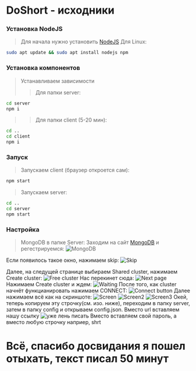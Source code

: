 # DoShort - исходники

### Установка NodeJS
> Для начала нужно установить [NodeJS](https://nodejs.org/dist/v12.18.3/node-v12.18.3-x64.msi)
> Для Linux: 
```bash
sudo apt update && sudo apt install nodejs npm
```

### Установка компонентов

>Устанавливаем зависимости
>>Для папки server:
```bash
cd server
npm i
```
>>Для папки client (5-20 мин):
```bash
cd ..
cd client
npm i
```

### Запуск 

> Запускаем client (браузер откроется сам):
```bash
npm start
```
>Запускаем server:
```bash
cd ..
cd server
npm start
```

### Настройка

> MongoDB в папке Server:
Заходим на сайт [MongoDB](https://www.mongodb.com/cloud/atlas/signup) и регестрируемся:
![MongoDB](https://i.imgur.com/y1aqYrW.png "MongoDB")

Если появилось такое окно, нажимаем skip:
![Skip](https://i.imgur.com/DyJ9UML.png "Skip On MongoDB")

Далее, на следущей странице выбираем Shared cluster, нажимаем Create cluster:
![Free cluster](https://i.imgur.com/v74JT6R.png "Free Cluster Mongo DB")
Нас перекинет сюда:
![Next page](https://i.imgur.com/IpfbNel.png)
Нажимаем Create cluster и ждем:
![Waiting](https://i.imgur.com/6Sxciki.png)
После того, как cluster начнёт функцианировать нажимаем CONNECT:
![Connect button](https://i.imgur.com/0DcIjWo.png)
Далее нажимаем всё как на скриншоте:
![Screen](https://i.imgur.com/AN852nw.png)
![Screen2](https://i.imgur.com/xAqnsSj.png)
![Screen3](https://i.imgur.com/ySjUy2G.png)
Окей, теперь копируем эту строчку(см. изо. ниже), переходим в папку server, затем в папку config и открываем config.json. Вместо url вставляем нашу ссылку
![уже лень писать](https://i.imgur.com/Rmwkcra.png)
Вместо <password> вставляем свой пароль, а вместо <dbname> любую строчку наприер, shrt

# Всё, спасибо досвидания я пошел отыхать, текст писал 50 минут
